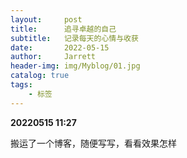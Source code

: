 ```yaml
---
layout:     post
title:      追寻卓越的自己
subtitle:   记录每天的心情与收获
date:       2022-05-15
author:     Jarrett
header-img: img/Myblog/01.jpg
catalog: true
tags:
    - 标签
---
```


**20220515 11:27**

搬运了一个博客，随便写写，看看效果怎样